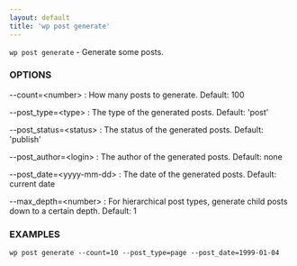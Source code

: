 ```yaml
---
layout: default
title: 'wp post generate'
---
```


`wp post generate` - Generate some posts.

### OPTIONS

--count=&lt;number&gt;
: How many posts to generate. Default: 100

--post_type=&lt;type&gt;
: The type of the generated posts. Default: 'post'

--post_status=&lt;status&gt;
: The status of the generated posts. Default: 'publish'

--post_author=&lt;login&gt;
: The author of the generated posts. Default: none

--post_date=&lt;yyyy-mm-dd&gt;
: The date of the generated posts. Default: current date

--max_depth=&lt;number&gt;
: For hierarchical post types, generate child posts down to a certain depth. Default: 1

### EXAMPLES

    wp post generate --count=10 --post_type=page --post_date=1999-01-04

